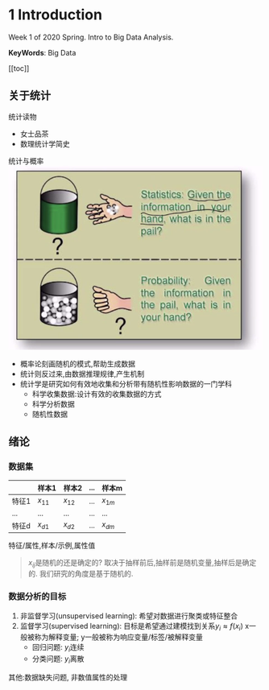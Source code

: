 # 1 Introduction

<!-----
title: 【Big Data】1 Introduction
url: bd-intro
date: 2020-03-05 18:03:41
tags: 
- Big Data Analysis

categories: 
- Courses

----->

Week 1 of 2020 Spring. Intro to Big Data Analysis.

**KeyWords**: Big Data

<!--more-->

[[toc]]

## 关于统计

统计读物
- 女士品茶
- 数理统计学简史

统计与概率
![](./img/0305-1.png)
- 概率论刻画随机的模式,帮助生成数据
- 统计则反过来,由数据推理规律,产生机制
- 统计学是研究如何有效地收集和分析带有随机性影响数据的一门学科
    - 科学收集数据:设计有效的收集数据的方式
    - 科学分析数据
    - 随机性数据

## 绪论

### 数据集

| | 样本1 | 样本2 | ... | 样本m |
|--|--|--|--|--|
|特征1|$x_{11}$|$x_{12}$|...|$x_{1m}$|
|...|...|...|...|...|
|特征d|$x_{d1}$|$x_{d2}$|...|$x_{dm}$|

特征/属性,样本/示例,属性值

> $x_{ij}$是随机的还是确定的?
> 取决于抽样前后,抽样前是随机变量,抽样后是确定的. 我们研究的角度是基于随机的.

### 数据分析的目标

1. 非监督学习(unsupervised learning): 希望对数据进行聚类或特征整合
2. 监督学习(supervised learning): 目标是希望通过建模找到关系$y_i \approx f(x_i)$
  x一般被称为解释变量; y一般被称为响应变量/标签/被解释变量
    - 回归问题: $y_i$连续
    - 分类问题: $y_i$离散

其他:数据缺失问题, 非数值属性的处理
